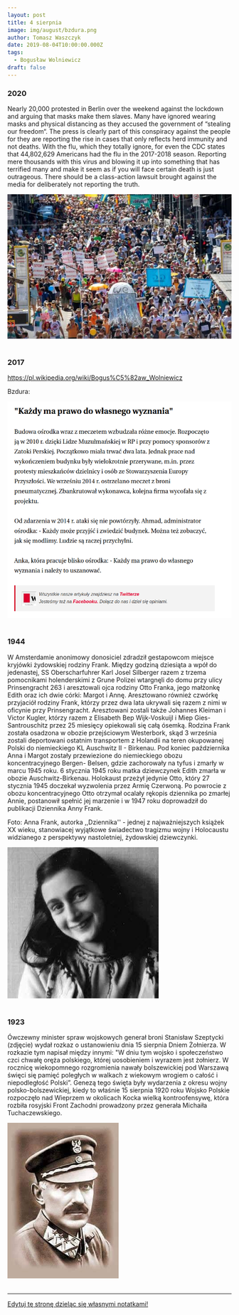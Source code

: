 ```yaml
---
layout: post
title: 4 sierpnia
image: img/august/bzdura.png
author: Tomasz Waszczyk
date: 2019-08-04T10:00:00.000Z
tags:
  - Bogusław Wolniewicz
draft: false  
---
```


### 2020

Nearly 20,000 protested in Berlin over the weekend against the lockdown and arguing that masks make them slaves. Many have ignored wearing masks and physical distancing as they accused the government of “stealing our freedom“. The press is clearly part of this conspiracy against the people for they are reporting the rise in cases that only reflects herd immunity and not deaths. With the flu, which they totally ignore, for even the CDC states that 44,802,629 Americans had the flu in the 2017-2018 season. Reporting mere thousands with this virus and blowing it up into something that has terrified many and make it seem as if you will face certain death is just outrageous. There should be a class-action lawsuit brought against the media for deliberately not reporting the truth.

<img src="./img/august/Berlin-August-1-2020-Protest.jpg"><br><br>

### 2017

https://pl.wikipedia.org/wiki/Bogus%C5%82aw_Wolniewicz

Bzdura:

<img src="./img/august/bzdura.png"><br><br>

### 1944

W Amsterdamie anonimowy donosiciel zdradził gestapowcom miejsce kryjówki żydowskiej rodziny Frank. Między godziną dziesiąta a wpół do jedenastej, SS Oberscharfuhrer Karl Josel Silberger razem z trzema pomocnikami holenderskimi z Grune Polizei wtargnęli do domu przy ulicy Prinsengracht 263 i aresztowali ojca rodziny Otto Franka, jego małżonkę Edith oraz ich dwie córki: Margot i Annę. Aresztowano również czwórkę przyjaciół rodziny Frank, którzy przez dwa lata ukrywali się razem z nimi w oficynie przy Prinsengracht. Aresztowani zostali także Johannes Kleiman i Victor Kugler, którzy razem z Elisabeth Bep Wijk-Voskuijl i Miep Gies-Santrouschitz przez 25 miesięcy opiekowali się całą ósemką.
Rodzina Frank została osadzona w obozie przejściowym Westerbork, skąd 3 września zostali deportowani ostatnim transportem z Holandii na teren okupowanej Polski do niemieckiego KL Auschwitz II - Birkenau. Pod koniec października Anna i Margot zostały przewiezione do niemieckiego obozu koncentracyjnego Bergen- Belsen, gdzie zachorowały na tyfus i zmarły w marcu 1945 roku.
6 stycznia 1945 roku matka dziewczynek Edith zmarła w obozie Auschwitz-Birkenau.
Holokaust przeżył jedynie Otto, który 27 stycznia 1945 doczekał wyzwolenia przez Armię Czerwoną. Po powrocie z obozu koncentracyjnego Otto otrzymał ocalały rękopis dziennika po zmarłej Annie, postanowił spełnić jej marzenie i w 1947 roku doprowadził do publikacji Dziennika Anny Frank.

Foto: Anna Frank, autorka ,,Dziennika'' - jednej z najważniejszych książek XX wieku, stanowiacej wyjątkowe świadectwo tragizmu wojny i Holocaustu widzianego z perspektywy nastoletniej, żydowskiej dziewczynki.

<img src="./img/august/frank.jpg"><br><br>

### 1923

Ówczewny minister spraw wojskowych generał broni Stanisław Szeptycki (zdjęcie) wydał rozkaz o ustanowieniu dnia 15 sierpnia Dniem Żołnierza. W rozkazie tym napisał między innymi:
"W dniu tym wojsko i społeczeństwo czci chwałę oręża polskiego, której uosobieniem i wyrazem jest żołnierz. W rocznicę wiekopomnego rozgromienia nawały bolszewickiej pod Warszawą święci się pamięć poległych w walkach z wiekowym wrogiem o całość i niepodległość Polski”.
Genezą tego święta były wydarzenia z okresu wojny polsko-bolszewickiej, kiedy to właśnie 15 sierpnia 1920 roku Wojsko Polskie rozpoczęło nad Wieprzem w okolicach Kocka wielką kontroofensywę, która rozbiła rosyjski Front Zachodni prowadzony przez generała Michaiła Tuchaczewskiego.

<img src="./img/august/szeptycki.jpg"><br><br>

---

<a href="https://github.com/TomaszWaszczyk/historia.waszczyk.com/edit/master/src/content/august-4.md" target="_blank">Edytuj tę stronę dzieląc się własnymi notatkami!</a>
